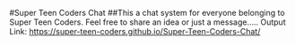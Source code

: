 #Super Teen Coders Chat
##This a chat system for everyone belonging to Super Teen Coders. Feel free to share an idea or just a message.....
Output Link: https://super-teen-coders.github.io/Super-Teen-Coders-Chat/
